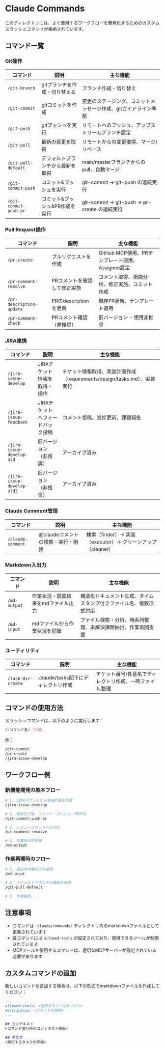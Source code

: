 # Claude Commands

このディレクトリには、よく使用するワークフローを簡素化するためのカスタムスラッシュコマンドが格納されています。

## コマンド一覧

### Git操作

| コマンド | 説明 | 主な機能 |
|---------|------|----------|
| `/git-branch` | gitブランチを作成・切り替える | ブランチ作成・切り替え |
| `/git-commit` | gitコミットを作成 | 変更のステージング、コミットメッセージ作成、gitガイドライン準拠 |
| `/git-push` | gitプッシュを実行 | リモートへのプッシュ、アップストリームブランチ設定 |
| `/git-pull` | 最新の変更を取得 | リモートからの変更取得、マージ/リベース |
| `/git-pull-default` | デフォルトブランチから最新を取得 | main/masterブランチからのpull、自動マージ |
| `/git-commit-push` | コミット&プッシュを実行 | git-commit → git-push の連続実行 |
| `/git-commit-push-pr` | コミット&プッシュ&PR作成を実行 | git-commit → git-push → pr-create の連続実行 |

### Pull Request操作

| コマンド | 説明 | 主な機能 |
|---------|------|----------|
| `/pr-create` | プルリクエストを作成 | GitHub MCP使用、PRテンプレート適用、Assignee設定 |
| `/pr-comment-resolve` | PRコメントを確認して修正実施 | コメント取得、指摘分析、修正実施、コミット作成 |
| `/pr-description-update` | PRのdescriptionを更新 | 既存PR更新、テンプレート適用 |
| `/pr-comment-check` | PRコメント確認（非推奨） | 旧バージョン - 使用非推奨 |

### JIRA連携

| コマンド | 説明 | 主な機能 |
|---------|------|----------|
| `/jira-issue-develop` | JIRAチケット情報を取得・操作 | チケット情報取得、実装計画作成（requirements/design/tasks.md）、実装実行 |
| `/jira-issue-feedback` | JIRAチケットへフィードバック投稿 | コメント投稿、進捗更新、課題報告 |
| `/jira-issue-develop-old` | 旧バージョン（非推奨） | アーカイブ済み |
| `/jira-issue-develop-old2` | 旧バージョン（非推奨） | アーカイブ済み |

### Claude Comment管理

| コマンド | 説明 | 主な機能 |
|---------|------|----------|
| `/claude-comment` | @claudeコメントの検索・実行・削除 | 検索（finder）→ 実装（executor）→ クリーンアップ（cleaner） |

### Markdown入出力

| コマンド | 説明 | 主な機能 |
|---------|------|----------|
| `/md-output` | 作業状況・調査結果をmdファイル出力 | 構造化ドキュメント生成、タイムスタンプ付きファイル名、複数形式対応 |
| `/md-input` | mdファイルから作業状況を把握 | ファイル検索・分析、時系列整理、未解決課題抽出、作業再開支援 |

### ユーティリティ

| コマンド | 説明 | 主な機能 |
|---------|------|----------|
| `/task-dir-create` | .claude/tasks配下にディレクトリ作成 | チケット番号/任意名でディレクトリ作成、一時ファイル整理 |

## コマンドの使用方法

スラッシュコマンドは、以下のように実行します：

```bash
/<コマンド名> [引数]
```

例：
```bash
/git-commit
/pr-create
/jira-issue-develop
```

## ワークフロー例

### 新機能開発の基本フロー

```bash
# 1. JIRAチケットから実装計画を作成
/jira-issue-develop

# 2. 実装完了後、コミット・プッシュ・PR作成
/git-commit-push-pr

# 3. レビューコメントへの対応
/pr-comment-resolve

# 4. 作業状況を記録
/md-output
```

### 作業再開時のフロー

```bash
# 1. 過去の作業状況を確認
/md-input

# 2. デフォルトブランチの最新を取得
/git-pull-default

# 3. 作業継続...
```

## 注意事項

- コマンドは `.claude/commands/` ディレクトリ内のmarkdownファイルとして定義されています
- 各コマンドには `allowed-tools` が設定されており、使用できるツールが制限されています
- MCPツールを使用するコマンドは、適切なMCPサーバーが設定されている必要があります

## カスタムコマンドの追加

新しいコマンドを追加する場合は、以下の形式でmarkdownファイルを作成してください：

```markdown
---
allowed-tools: <使用するツールのリスト>
description: <コマンドの説明>
---

## コンテキスト
<コマンド実行時のコンテキスト情報>

## タスク
<実行するタスクの詳細>
```

